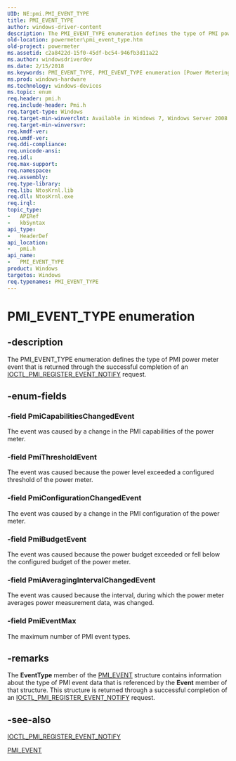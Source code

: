```yaml
---
UID: NE:pmi.PMI_EVENT_TYPE
title: PMI_EVENT_TYPE
author: windows-driver-content
description: The PMI_EVENT_TYPE enumeration defines the type of PMI power meter event that is returned through the successful completion of an IOCTL_PMI_REGISTER_EVENT_NOTIFY request.
old-location: powermeter\pmi_event_type.htm
old-project: powermeter
ms.assetid: c2a8422d-15f0-45df-bc54-946fb3d11a22
ms.author: windowsdriverdev
ms.date: 2/15/2018
ms.keywords: PMI_EVENT_TYPE, PMI_EVENT_TYPE enumeration [Power Metering and Budgeting Devices], PmiAveragingIntervalChangedEvent, PmiBudgetEvent, PmiCapabilitiesChangedEvent, PmiConfigurationChangedEvent, PmiEventMax, PmiThresholdEvent, PowerMeterRef_86ff4160-2977-4b72-a37f-72779df2d5dc.xml, pmi/PMI_EVENT_TYPE, pmi/PmiAveragingIntervalChangedEvent, pmi/PmiBudgetEvent, pmi/PmiCapabilitiesChangedEvent, pmi/PmiConfigurationChangedEvent, pmi/PmiEventMax, pmi/PmiThresholdEvent, powermeter.pmi_event_type
ms.prod: windows-hardware
ms.technology: windows-devices
ms.topic: enum
req.header: pmi.h
req.include-header: Pmi.h
req.target-type: Windows
req.target-min-winverclnt: Available in Windows 7, Windows Server 2008 R2, and later versions of the Windows operating systems.
req.target-min-winversvr: 
req.kmdf-ver: 
req.umdf-ver: 
req.ddi-compliance: 
req.unicode-ansi: 
req.idl: 
req.max-support: 
req.namespace: 
req.assembly: 
req.type-library: 
req.lib: NtosKrnl.lib
req.dll: NtosKrnl.exe
req.irql: 
topic_type:
-	APIRef
-	kbSyntax
api_type:
-	HeaderDef
api_location:
-	pmi.h
api_name:
-	PMI_EVENT_TYPE
product: Windows
targetos: Windows
req.typenames: PMI_EVENT_TYPE
---
```


# PMI_EVENT_TYPE enumeration


## -description


The PMI_EVENT_TYPE enumeration defines the type of PMI power meter event that is returned through the successful completion of an <a href="https://msdn.microsoft.com/library/windows/hardware/ff543847">IOCTL_PMI_REGISTER_EVENT_NOTIFY</a> request.


## -enum-fields




### -field PmiCapabilitiesChangedEvent

The event was caused by a change in the PMI capabilities of the power meter.


### -field PmiThresholdEvent

The event was caused because the power level exceeded a configured threshold of the power meter.


### -field PmiConfigurationChangedEvent

The event was caused by a change in the PMI configuration of the power meter.


### -field PmiBudgetEvent

The event was caused because the power budget exceeded or fell below the configured budget of the power meter.


### -field PmiAveragingIntervalChangedEvent

The event was caused because the interval, during which the power meter averages power measurement data, was changed.


### -field PmiEventMax

The maximum number of PMI event types.


## -remarks



The <b>EventType</b> member of the <a href="https://msdn.microsoft.com/library/windows/hardware/ff543876">PMI_EVENT</a> structure contains information about the type of PMI event data that is referenced by the <b>Event</b> member of that structure. This structure is returned through a successful completion of an <a href="https://msdn.microsoft.com/library/windows/hardware/ff543847">IOCTL_PMI_REGISTER_EVENT_NOTIFY</a> request.




## -see-also




<a href="https://msdn.microsoft.com/library/windows/hardware/ff543847">IOCTL_PMI_REGISTER_EVENT_NOTIFY</a>



<a href="https://msdn.microsoft.com/library/windows/hardware/ff543876">PMI_EVENT</a>
 

 

